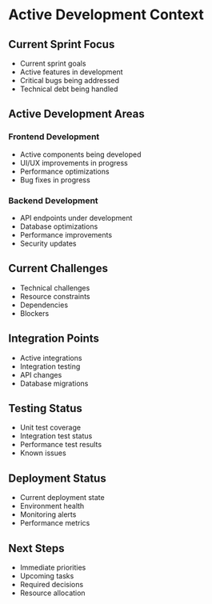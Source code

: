 # Active Development Context

## Current Sprint Focus
- Current sprint goals
- Active features in development
- Critical bugs being addressed
- Technical debt being handled

## Active Development Areas

### Frontend Development
- Active components being developed
- UI/UX improvements in progress
- Performance optimizations
- Bug fixes in progress

### Backend Development
- API endpoints under development
- Database optimizations
- Performance improvements
- Security updates

## Current Challenges
- Technical challenges
- Resource constraints
- Dependencies
- Blockers

## Integration Points
- Active integrations
- Integration testing
- API changes
- Database migrations

## Testing Status
- Unit test coverage
- Integration test status
- Performance test results
- Known issues

## Deployment Status
- Current deployment state
- Environment health
- Monitoring alerts
- Performance metrics

## Next Steps
- Immediate priorities
- Upcoming tasks
- Required decisions
- Resource allocation 